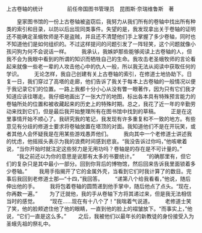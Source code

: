 上古卷轴的统计
　　
　　前任帝国图书管理员　昆图斯·奈瑞维鲁斯　著

　　皇家图书馆的一份上古卷轴被盗窃后，我努力从我们所有的卷轴中找出所有种类的索引和目录，以防以后出现同类事件。失望的是，我发现拿出关于卷轴的证明还不能确定圣蛾牧师是不是盗贼，并且还不清楚他们手上掌握了多少卷轴，同时也不知道他们是如何组织的。不过这样提问的问题引发了一阵轻笑，这个问题就像小孩问狗为何不会说话一样。
　　我承认，我嫉妒那些能够阅读上古卷轴的人，但我不会为我眼中看到的所谓的知识而牺牲自己的生命。我攻击老圣蛾牧师的言论看起来就像一些老一辈的人攻击他心中的仇人一般，所以我无法从阅读中获取任何的学识。
　　无论怎样，我自己创建有关上古卷轴的索引，在修道士地协助下。日复一日，我们穿过了高塔的走廊，他们告诉了我关于每本上古卷轴的一般情况以便于我记录它们的位置。一路上我都十分小心从没有瞥一眼著作，因为只有它们我才知道应该往哪走。我仔细地画出了一张大厅的地图，标出各本具有特殊预言能力的卷轴所处的位置和被收藏起来的历史上的特殊时期。总之，我花了近一年的辛勤劳动来找到它们，但是最后我开始整理所有在图书馆中找到的草稿。
　　正是在这里事情开始不顺心了。我研究我的笔记，我发现有许多重复和不一致的地方。有些意见有分歧的修道士要求将卷轴放置在塔顶的对面。我知道他们不是在开玩笑，或者其他人会怀疑我是在用某些游戏愚弄他们。
　　我向其中一个老修道士讲述我的忧虑，他摇摇头表示为我的浪费时间感到悲哀。“我没告诉过你吗，”他咳嗽着说，“当你开始时就注定这些努力是无用功吗？卷轴是的存在是不可计量的。”
　　“我之前还以为你的意思是说那有太多的书要统计。”
　　“的确那里有，但它们的复杂只是其中最小一部分。回到你背后的博物馆，然后回来告诉我里面锁着多少卷轴。”
　　我用手指揭开了它的金属外壳，当看到它们时我计算了的数目。完事后我回到老修道士那—“十四，”我回答。
　　“递第八个给我看看，”他说，随后伸出他的手。
　　我将包着卷轴的圆筒递到他手掌中，随后他点了点头。“现在，你再数一遍。”
　　为了迁就他，我的手从卷轴下方将其递过来，但是我无法相信当时的感觉。
　　“现在……现在有十八个了！”我喘着气说道。
　　老修道士笑了笑，他的脸颊遮住他了他的眼睛，一直到他的脸上的褶皱放下。“而事实上，”他说，“它们一直是这么多。”
　　之后，我被他们以最年长的新教徒的身份接受入为圣蛾先祖的祭礼中。